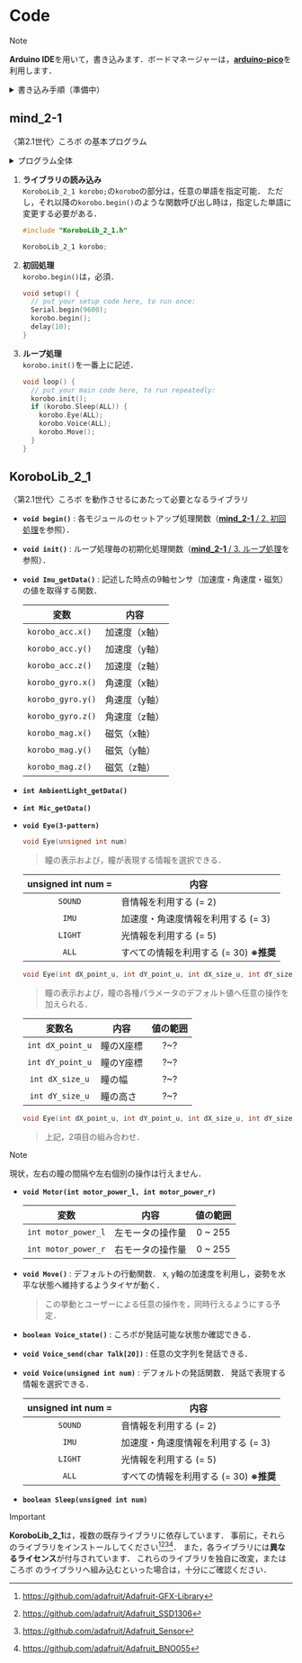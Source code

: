 # Code
> [!NOTE]
> **Arduino IDE**を用いて，書き込みます．ボードマネージャーは，[**arduino-pico**](https://github.com/earlephilhower/arduino-pico)を利用します．

<details>
<summary>書き込み手順（準備中）</summary>
準備中．
</details>

## mind_2-1
〈第2.1世代〉ころボ の基本プログラム

<details>
<summary>プログラム全体</summary>
  
```cpp
#include "KoroboLib_2_1.h"

KoroboLib_2_1 korobo;

void setup() {
  // put your setup code here, to run once:
  Serial.begin(9600);
  korobo.begin();
  delay(10);
}

void loop() {
  // put your main code here, to run repeatedly:
  korobo.init();
  if (korobo.Sleep(ALL)) {
    korobo.Eye(ALL);
    korobo.Voice(ALL);
    korobo.Move();
  }
}
```

</details>

1. **ライブラリの読み込み**\
    `KoroboLib_2_1 korobo;`の`korobo`の部分は，任意の単語を指定可能．
   ただし，それ以降の`korobo.begin()`のような関数呼び出し時は，指定した単語に変更する必要がある．
    ```cpp
    #include "KoroboLib_2_1.h"
    
    KoroboLib_2_1 korobo;
    ```  
2. **初回処理**\
    <a name="begin"></a>
    `korobo.begin()`は，必須．
    ```cpp
    void setup() {
      // put your setup code here, to run once:
      Serial.begin(9600);
      korobo.begin();
      delay(10);
    }
    ```
3. **ループ処理**\
    <a name="init"></a>
    `korobo.init()`を一番上に記述．
    ```cpp
    void loop() {
      // put your main code here, to run repeatedly:
      korobo.init();
      if (korobo.Sleep(ALL)) {
        korobo.Eye(ALL);
        korobo.Voice(ALL);
        korobo.Move();
      }
    }
    ```

## KoroboLib_2_1
〈第2.1世代〉ころボ を動作させるにあたって必要となるライブラリ
- **`void begin()`** : 
各モジュールのセットアップ処理関数（[**mind_2-1** / 2. 初回処理](#begin)を参照）．
- **`void init()`** : 
ループ処理毎の初期化処理関数（[**mind_2-1** / 3. ループ処理](#init)を参照）．
- **`void Imu_getData()`** : 
記述した時点の9軸センサ（加速度・角速度・磁気）の値を取得する関数．
  <table>
    <thead>
      <tr>
        <th align="center"><strong>変数</strong></th>
        <th align="center"><strong>内容</strong></th>
      </tr>
    </thead>
    <tbody>
      <tr>
        <td><code>korobo_acc.x()</code></td>
        <td>加速度（x軸）</td>
      </tr>
      <tr>
        <td><code>korobo_acc.y()</code></td>
        <td>加速度（y軸）</td>
      </tr>
      <tr>
        <td><code>korobo_acc.z()</code></td>
        <td>加速度（z軸）</td>
      </tr>
      <tr>
        <td><code>korobo_gyro.x()</code></td>
        <td>角速度（x軸）</td>
      </tr>
      <tr>
        <td><code>korobo_gyro.y()</code></td>
        <td>角速度（y軸）</td>
      </tr>
      <tr>
        <td><code>korobo_gyro.z()</code></td>
        <td>角速度（z軸）</td>
      </tr>
      <tr>
        <td><code>korobo_mag.x()</code></td>
        <td>磁気（x軸）</td>
      </tr>
      <tr>
        <td><code>korobo_mag.y()</code></td>
        <td>磁気（y軸）</td>
      </tr>
      <tr>
        <td><code>korobo_mag.z()</code></td>
        <td>磁気（z軸）</td>
      </tr>
    </tbody>
  </table>


- **`int AmbientLight_getData()`**
- **`int Mic_getData()`**
- **`void Eye(3-pattern)`**
    ```C++
    void Eye(unsigned int num)
    ```
  > 瞳の表示および，瞳が表現する情報を選択できる．
  <table>
    <thead>
      <tr>
        <th align="center">unsigned int num = </th>
        <th align="center">内容</th>
      </tr>
    </thead>
    <tbody>
      <tr>
        <td align="center"><code>SOUND</code></td>
        <td>音情報を利用する (= 2)</td>
      </tr>
      <tr>
        <td align="center"><code>IMU</code></td>
        <td>加速度・角速度情報を利用する (= 3)</td>
      </tr>
      <tr>
        <td align="center"><code>LIGHT</code></td>
        <td>光情報を利用する (= 5)</td>
      </tr>
      <tr>
        <td align="center"><code>ALL</code></td>
        <td>すべての情報を利用する (= 30) <b>※推奨</b></td>
      </tr>
    </tbody>
  </table>
  
    ```C++
    void Eye(int dX_point_u, int dY_point_u, int dX_size_u, int dY_size_u)
    ```
  > 瞳の表示および，瞳の各種パラメータのデフォルト値へ任意の操作を加えられる．
  <table>
    <thead>
      <tr>
        <th align="center">変数名</th>
        <th align="center">内容</th>
        <th align="center">値の範囲</th>
      </tr>
    </thead>
    <tbody>
      <tr>
        <td align="center"><code>int dX_point_u</code></td>
        <td>瞳のX座標</td>
        <td align="center">?~?</td>
      </tr>
      <tr>
        <td align="center"><code>int dY_point_u</code></td>
        <td>瞳のY座標</td>
        <td align="center">?~?</td>
      </tr>
      <tr>
        <td align="center"><code>int dX_size_u</code></td>
        <td>瞳の幅</td>
        <td align="center">?~?</td>
      </tr>
      <tr>
        <td align="center"><code>int dY_size_u</code></td>
        <td>瞳の高さ</td>
        <td align="center">?~?</td>
      </tr>
    </tbody>
  </table>

    ```C++
    void Eye(int dX_point_u, int dY_point_u, int dX_size_u, int dY_size_u, unsigned int num)
    ```
  > 上記，2項目の組み合わせ．

> [!NOTE]
> 現状，左右の瞳の間隔や左右個別の操作は行えません．
- **`void Motor(int motor_power_l, int motor_power_r)`**
  <table>
    <thead>
      <tr>
        <th align="center">変数</th>
        <th align="center">内容</th>
        <th align="center">値の範囲</th>
      </tr>
    </thead>
    <tbody>
      <tr>
        <td align="center"><code>int motor_power_l</code></td>
        <td>左モータの操作量</td>
        <td align="center">0 ~ 255</td>
      </tr>
      <tr>
        <td align="center"><code>int motor_power_r</code></td>
        <td>右モータの操作量</td>
        <td align="center">0 ~ 255</td>
      </tr>
    </tbody>
  </table>

- **`void Move()`** : 
デフォルトの行動関数．
x, y軸の加速度を利用し，姿勢を水平な状態へ維持するようタイヤが動く．
  > この挙動とユーザーによる任意の操作を，同時行えるようにする予定．
- **`boolean Voice_state()`** : 
ころボが発話可能な状態か確認できる．
- **`void Voice_send(char Talk[20])`** : 
任意の文字列を発話できる．
- **`void Voice(unsigned int num)`** : 
デフォルトの発話関数．
発話で表現する情報を選択できる．
  <table>
    <thead>
      <tr>
        <th align="center">unsigned int num = </th>
        <th align="center">内容</th>
      </tr>
    </thead>
    <tbody>
      <tr>
        <td align="center"><code>SOUND</code></td>
        <td>音情報を利用する (= 2)</td>
      </tr>
      <tr>
        <td align="center"><code>IMU</code></td>
        <td>加速度・角速度情報を利用する (= 3)</td>
      </tr>
      <tr>
        <td align="center"><code>LIGHT</code></td>
        <td>光情報を利用する (= 5)</td>
      </tr>
      <tr>
        <td align="center"><code>ALL</code></td>
        <td>すべての情報を利用する (= 30) <b>※推奨</b></td>
      </tr>
    </tbody>
  </table>
- **`boolean Sleep(unsigned int num)`**

> [!IMPORTANT]
> <b>KoroboLib_2_1</b>は，複数の既存ライブラリに依存しています．
> 事前に，それらのライブラリをインストールしてください[^1][^2][^3][^4]．
> また，各ライブラリには**異なるライセンス**が付与されています．
> これらのライブラリを独自に改変，または ころボ のライブラリへ組み込むといった場合は，十分にご確認ください．
[^1]: https://github.com/adafruit/Adafruit-GFX-Library
[^2]: https://github.com/adafruit/Adafruit_SSD1306
[^3]: https://github.com/adafruit/Adafruit_Sensor
[^4]: https://github.com/adafruit/Adafruit_BNO055
